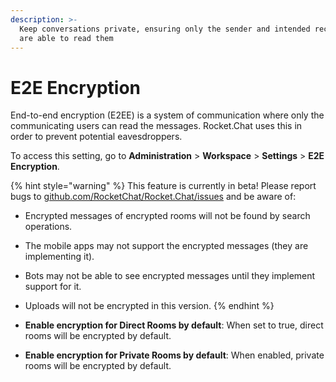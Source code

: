 ```yaml
---
description: >-
  Keep conversations private, ensuring only the sender and intended recipients
  are able to read them
---
```


# E2E Encryption

End-to-end encryption (E2EE) is a system of communication where only the communicating users can read the messages. Rocket.Chat uses this in order to prevent potential eavesdroppers.

To access this setting, go to **Administration** > **Workspace** > **Settings** > **E2E Encryption**.

{% hint style="warning" %}
This feature is currently in beta! Please report bugs to [github.com/RocketChat/Rocket.Chat/issues](https://github.com/RocketChat/Rocket.Chat/issues) and be aware of:

* Encrypted messages of encrypted rooms will not be found by search operations.
* The mobile apps may not support the encrypted messages (they are implementing it).
* Bots may not be able to see encrypted messages until they implement support for it.
* Uploads will not be encrypted in this version.
{% endhint %}

* **Enable encryption for Direct Rooms by default**: When set to true, direct rooms will be encrypted by default.
* **Enable encryption for Private Rooms by default**: When enabled, private rooms will be encrypted by default.
